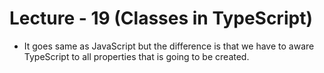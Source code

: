 # Lecture - 19 (Classes in TypeScript)

- It goes same as JavaScript but the difference is that we have to aware TypeScript to all properties that is going to be created.
